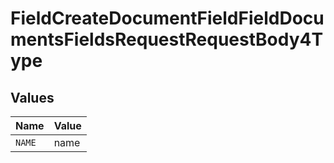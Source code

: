 # FieldCreateDocumentFieldFieldDocumentsFieldsRequestRequestBody4Type


## Values

| Name   | Value  |
| ------ | ------ |
| `NAME` | name   |